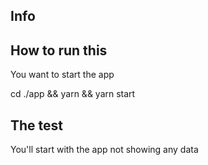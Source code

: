 ## Info


## How to run this
You want to start the app

cd ./app && yarn && yarn start


## The test

You'll start with the app not showing any data 
